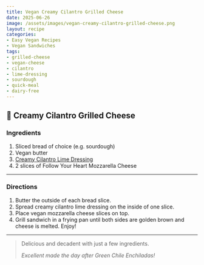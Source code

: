 ```yaml
---
title: Vegan Creamy Cilantro Grilled Cheese
date: 2025-06-26
image: /assets/images/vegan-creamy-cilantro-grilled-cheese.png
layout: recipe
categories:
- Easy Vegan Recipes
- Vegan Sandwiches
tags:
- grilled-cheese
- vegan-cheese
- cilantro
- lime-dressing
- sourdough
- quick-meal
- dairy-free
---
```


## 🥪 Creamy Cilantro Grilled Cheese


### Ingredients

1. Sliced bread of choice (e.g. sourdough)  
2. Vegan butter  
3. [Creamy Cilantro Lime Dressing](#)  
4. 2 slices of Follow Your Heart Mozzarella Cheese  

---

### Directions

1. Butter the outside of each bread slice.  
2. Spread creamy cilantro lime dressing on the inside of one slice.  
3. Place vegan mozzarella cheese slices on top.  
4. Grill sandwich in a frying pan until both sides are golden brown and cheese is melted. Enjoy!

---

> Delicious and decadent with just a few ingredients.  
>  
> *Excellent made the day after Green Chile Enchiladas!*
